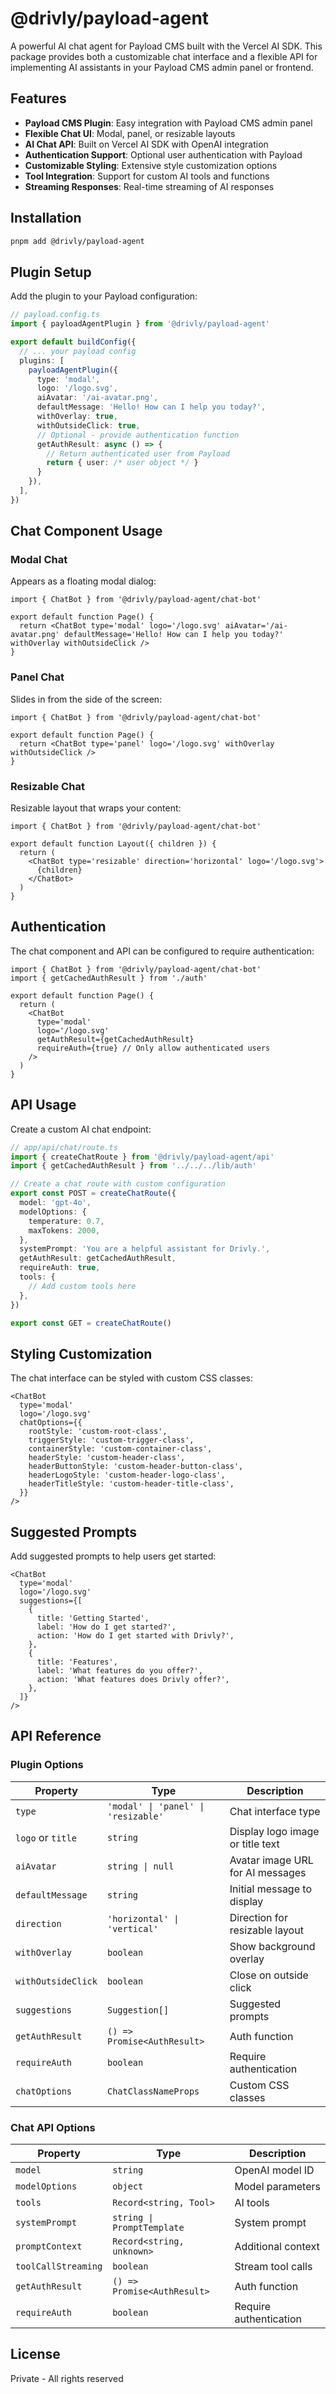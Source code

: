 # @drivly/payload-agent

A powerful AI chat agent for Payload CMS built with the Vercel AI SDK. This package provides both a customizable chat interface and a flexible API for implementing AI assistants in your Payload CMS admin panel or frontend.

## Features

- **Payload CMS Plugin**: Easy integration with Payload CMS admin panel
- **Flexible Chat UI**: Modal, panel, or resizable layouts
- **AI Chat API**: Built on Vercel AI SDK with OpenAI integration
- **Authentication Support**: Optional user authentication with Payload
- **Customizable Styling**: Extensive style customization options
- **Tool Integration**: Support for custom AI tools and functions
- **Streaming Responses**: Real-time streaming of AI responses

## Installation

```bash
pnpm add @drivly/payload-agent
```

## Plugin Setup

Add the plugin to your Payload configuration:

```typescript
// payload.config.ts
import { payloadAgentPlugin } from '@drivly/payload-agent'

export default buildConfig({
  // ... your payload config
  plugins: [
    payloadAgentPlugin({
      type: 'modal',
      logo: '/logo.svg',
      aiAvatar: '/ai-avatar.png',
      defaultMessage: 'Hello! How can I help you today?',
      withOverlay: true,
      withOutsideClick: true,
      // Optional - provide authentication function
      getAuthResult: async () => {
        // Return authenticated user from Payload
        return { user: /* user object */ }
      }
    }),
  ],
})
```

## Chat Component Usage

### Modal Chat

Appears as a floating modal dialog:

```tsx
import { ChatBot } from '@drivly/payload-agent/chat-bot'

export default function Page() {
  return <ChatBot type='modal' logo='/logo.svg' aiAvatar='/ai-avatar.png' defaultMessage='Hello! How can I help you today?' withOverlay withOutsideClick />
}
```

### Panel Chat

Slides in from the side of the screen:

```tsx
import { ChatBot } from '@drivly/payload-agent/chat-bot'

export default function Page() {
  return <ChatBot type='panel' logo='/logo.svg' withOverlay withOutsideClick />
}
```

### Resizable Chat

Resizable layout that wraps your content:

```tsx
import { ChatBot } from '@drivly/payload-agent/chat-bot'

export default function Layout({ children }) {
  return (
    <ChatBot type='resizable' direction='horizontal' logo='/logo.svg'>
      {children}
    </ChatBot>
  )
}
```

## Authentication

The chat component and API can be configured to require authentication:

```tsx
import { ChatBot } from '@drivly/payload-agent/chat-bot'
import { getCachedAuthResult } from './auth'

export default function Page() {
  return (
    <ChatBot
      type='modal'
      logo='/logo.svg'
      getAuthResult={getCachedAuthResult}
      requireAuth={true} // Only allow authenticated users
    />
  )
}
```

## API Usage

Create a custom AI chat endpoint:

```typescript
// app/api/chat/route.ts
import { createChatRoute } from '@drivly/payload-agent/api'
import { getCachedAuthResult } from '../../../lib/auth'

// Create a chat route with custom configuration
export const POST = createChatRoute({
  model: 'gpt-4o',
  modelOptions: {
    temperature: 0.7,
    maxTokens: 2000,
  },
  systemPrompt: 'You are a helpful assistant for Drivly.',
  getAuthResult: getCachedAuthResult,
  requireAuth: true,
  tools: {
    // Add custom tools here
  },
})

export const GET = createChatRoute()
```

## Styling Customization

The chat interface can be styled with custom CSS classes:

```tsx
<ChatBot
  type='modal'
  logo='/logo.svg'
  chatOptions={{
    rootStyle: 'custom-root-class',
    triggerStyle: 'custom-trigger-class',
    containerStyle: 'custom-container-class',
    headerStyle: 'custom-header-class',
    headerButtonStyle: 'custom-header-button-class',
    headerLogoStyle: 'custom-header-logo-class',
    headerTitleStyle: 'custom-header-title-class',
  }}
/>
```

## Suggested Prompts

Add suggested prompts to help users get started:

```tsx
<ChatBot
  type='modal'
  logo='/logo.svg'
  suggestions={[
    {
      title: 'Getting Started',
      label: 'How do I get started?',
      action: 'How do I get started with Drivly?',
    },
    {
      title: 'Features',
      label: 'What features do you offer?',
      action: 'What features does Drivly offer?',
    },
  ]}
/>
```

## API Reference

### Plugin Options

| Property           | Type                                | Description                      |
| ------------------ | ----------------------------------- | -------------------------------- |
| `type`             | `'modal' \| 'panel' \| 'resizable'` | Chat interface type              |
| `logo` or `title`  | `string`                            | Display logo image or title text |
| `aiAvatar`         | `string \| null`                    | Avatar image URL for AI messages |
| `defaultMessage`   | `string`                            | Initial message to display       |
| `direction`        | `'horizontal' \| 'vertical'`        | Direction for resizable layout   |
| `withOverlay`      | `boolean`                           | Show background overlay          |
| `withOutsideClick` | `boolean`                           | Close on outside click           |
| `suggestions`      | `Suggestion[]`                      | Suggested prompts                |
| `getAuthResult`    | `() => Promise<AuthResult>`         | Auth function                    |
| `requireAuth`      | `boolean`                           | Require authentication           |
| `chatOptions`      | `ChatClassNameProps`                | Custom CSS classes               |

### Chat API Options

| Property            | Type                        | Description            |
| ------------------- | --------------------------- | ---------------------- |
| `model`             | `string`                    | OpenAI model ID        |
| `modelOptions`      | `object`                    | Model parameters       |
| `tools`             | `Record<string, Tool>`      | AI tools               |
| `systemPrompt`      | `string \| PromptTemplate`  | System prompt          |
| `promptContext`     | `Record<string, unknown>`   | Additional context     |
| `toolCallStreaming` | `boolean`                   | Stream tool calls      |
| `getAuthResult`     | `() => Promise<AuthResult>` | Auth function          |
| `requireAuth`       | `boolean`                   | Require authentication |

## License

Private - All rights reserved

